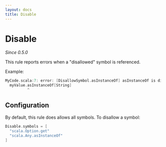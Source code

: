 ```yaml
---
layout: docs
title: Disable
---
```


# Disable

_Since 0.5.0_

This rule reports errors when a "disallowed" symbol is referenced.

Example:

```scala
MyCode.scala:7: error: [DisallowSymbol.asInstanceOf] asInstanceOf is disabled.
  myValue.asInstanceOf[String]
          ^
```

## Configuration

By default, this rule does allows all symbols. To disallow a symbol:

```scala
Disable.symbols = [
  "scala.Option.get"
  "scala.Any.asInstanceOf"
]
```
